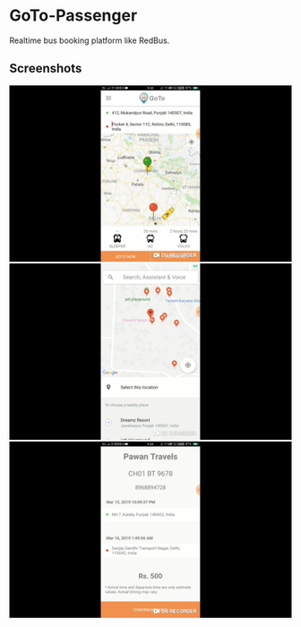 # GoTo-Passenger
Realtime bus booking platform like RedBus.

## Screenshots
![alt text](https://github.com/AnupKumarPanwar/GoTo-Passenger/blob/master/screenshots/Screenshot%202020-03-22%20at%2010.27.49%20PM.png?raw=true)
![alt text](https://github.com/AnupKumarPanwar/GoTo-Passenger/blob/master/screenshots/Screenshot%202020-03-22%20at%2010.27.00%20PM.png?raw=true)
![alt text](https://github.com/AnupKumarPanwar/GoTo-Passenger/blob/master/screenshots/Screenshot%202020-03-22%20at%2010.29.13%20PM.png?raw=true)


